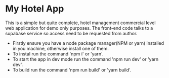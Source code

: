 # My Hotel App

This is a simple but quite complete, hotel management commercial level web application for demo only purposes.
The front-end code talks to a supabase service so access need to be requested from author.

- Firstly ensure you have a node package manager(NPM or yarn) installed in you machine, otherwise install one of them.
- To instal run the command 'npm i' or 'yarn'.
- To start the app in dev mode run the command 'npm run dev' or 'yarn dev'.
- To build run the command 'npm run build' or 'yarn build'.
